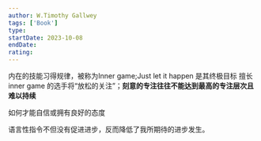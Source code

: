 ```yaml
---
author: W.Timothy Gallwey
tags: ['Book']
type: 
startDate: 2023-10-08
endDate:
rating: 
---
```





内在的技能习得规律，被称为Inner game;Just let it happen 是其终极目标
擅长inner game 的选手将“放松的关注”；**刻意的专注往往不能达到最高的专注层次且难以持续**

如何才能自信或拥有良好的态度

语言性指令不但没有促进进步，反而降低了我所期待的进步发生。
























